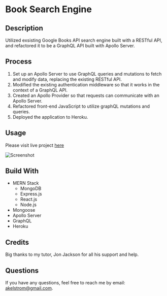 # Book Search Engine

## Description

Utilized exsisting Google Books API search engine built with a RESTful API, and refactored it to be a GraphQL API built with Apollo Server. 

## Process

1. Set up an Apollo Server to use GraphQL queries and mutations to fetch and modify data, replacing the existing RESTful API.
2. Modified the existing authentication middleware so that it works in the context of a GraphQL API.
3. Created an Apollo Provider so that requests can communicate with an Apollo Server.
4. Refactored front-end JavaScript to utilize graphQL mutations and queries. 
5. Deployed the application to Heroku.

## Usage

Please visit live project [here](https://immense-reaches-02342.herokuapp.com/)

![Screenshot](book.png)

## Build With

* MERN Stack 
    * MongoDB
    * Express.js
    * React.js
    * Node.js
* Mongoose
* Apollo Server
* GraphQL
* Heroku

## Credits
Big thanks to my tutor, Jon Jackson for all his support and help. 

## Questions
If you have any questions, feel free to reach me by email: [akelstrom@gmail.com](mailto:akelstrom@gmail.com).
